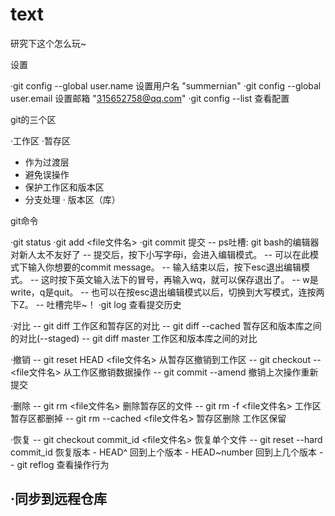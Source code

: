 ﻿# text

研究下这个怎么玩~

设置

·git config --global user.name 设置用户名 "summernian"
·git config --global user.email 设置邮箱 "315652758@qq.com"
·git config --list 查看配置


git的三个区

·工作区
·暂存区
  - 作为过渡层
  - 避免误操作
  - 保护工作区和版本区
  - 分支处理
· 版本区（库）

git命令

·git status
·git add <file文件名>
·git commit 提交
  -- ps吐槽: git bash的编辑器对新人太不友好了
  -- 提交后，按下小写字母i，会进入编辑模式。
  -- 可以在此模式下输入你想要的commit message。
  -- 输入结束以后，按下esc退出编辑模式。
  -- 这时按下英文输入法下的冒号，再输入wq，就可以保存退出了。
  -- w是write，q是quit。
  -- 也可以在按esc退出编辑模式以后，切换到大写模式，连按两下Z。
  -- 吐槽完毕~！
·git log 查看提交历史

·对比
  -- git diff 工作区和暂存区的对比
  -- git diff --cached 暂存区和版本库之间的对比(--staged)
  -- git diff master 工作区和版本库之间的对比

·撤销
  -- git reset HEAD <file文件名> 从暂存区撤销到工作区
  -- git checkout -- <file文件名> 从工作区撤销数据操作
  -- git commit --amend 撤销上次操作重新提交

·删除
  -- git rm <file文件名> 删除暂存区的文件
  -- git rm -f <file文件名> 工作区暂存区都删掉
  -- git rm --cached <file文件名> 暂存区删除 工作区保留

·恢复
  -- git checkout commit_id <file文件名> 恢复单个文件
  -- git reset --hard commit_id 恢复版本
	- HEAD^ 回到上个版本
	- HEAD~number 回到上几个版本
  -- git reflog 查看操作行为

·同步到远程仓库
  -- 